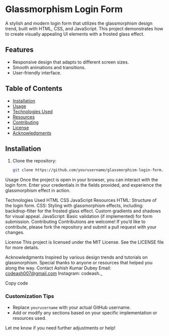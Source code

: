 # Glassmorphism Login Form

A stylish and modern login form that utilizes the glassmorphism design trend, built with HTML, CSS, and JavaScript. This project demonstrates how to create visually appealing UI elements with a frosted glass effect.

## Features

- Responsive design that adapts to different screen sizes.
- Smooth animations and transitions.
- User-friendly interface.

## Table of Contents

- [Installation](#installation)
- [Usage](#usage)
- [Technologies Used](#technologies-used)
- [Resources](#resources)
- [Contributing](#contributing)
- [License](#license)
- [Acknowledgments](#acknowledgments)

## Installation

1. Clone the repository:
   ```bash
   git clone https://github.com/yourusername/glassmorphism-login-form.git
Usage
Once the project is open in your browser, you can interact with the login form. Enter your credentials in the fields provided, and experience the glassmorphism effect in action.

Technologies Used
HTML
CSS
JavaScript
Resources
HTML: Structure of the login form.
CSS: Styling with glassmorphism effects, including:
backdrop-filter for the frosted glass effect.
Custom gradients and shadows for visual appeal.
JavaScript: Basic validation (if implemented) for form submission.
Contributing
Contributions are welcome! If you’d like to contribute, please fork the repository and submit a pull request with your changes.

License
This project is licensed under the MIT License. See the LICENSE file for more details.

Acknowledgments
Inspired by various design trends and tutorials on glassmorphism.
Special thanks to anyone or resources that helped you along the way.
Contact
Ashish Kumar Dubey
Email: codeash007@gmail.com
Instagram: codeash._


Copy code

### Customization Tips

- Replace `yourusername` with your actual GitHub username.
- Add or modify any sections based on your specific implementation or resources used.

Let me know if you need further adjustments or help!
